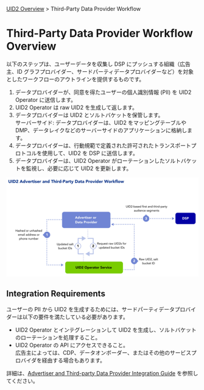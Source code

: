 [UID2 Overview](../README-ja.md) > Third-Party Data Provider Workflow

# Third-Party Data Provider Workflow Overview

以下のステップは、ユーザーデータを収集し DSP にプッシュする組織（広告主、ID グラフプロバイダー、サードパーティデータプロバイダーなど）を対象としたワークフローのアウトラインを提供するものです。

1. データプロバイダーが、同意を得たユーザーの個人識別情報 (PII) を UID2 Operator に送信します。
2. UID2 Operator は raw UID2 を生成して返します。
3. データプロバイダーは UID2 とソルトバケットを保管します。<br/>
   サーバーサイド: データプロバイダーは、UID2 をマッピングテーブルや DMP、データレイクなどのサーバーサイドのアプリケーションに格納します。
4. データプロバイダーは、行動規範で定義された許可されたトランスポートプロトコルを使用して、UID2 を DSP に送信します。
5. データプロバイダーは、UID2 Operator がローテーションしたソルトバケットを監視し、必要に応じて UID2 を更新します。

![Data Provider Workflow](images/UID2AdvertiserAndThirdPartyDataProviderWorkflow.jpg)

## Integration Requirements

ユーザーの PII から UID2 を生成するためには、サードパーティデータプロバイダーは以下の要件を満たしている必要があります。

- UID2 Operator とインテグレーションして UID2 を生成し、ソルトバケットのローテーションを処理すること。
- UID2 Operator の API にアクセスできること。<br/>広告主によっては、CDP、データオンボーダー、またはその他のサービスプロバイダを経由する場合もあります。

詳細は、[Advertiser and Third-party Data Provider Integration Guide](../api-ja/v2/guides/advertiser-dataprovider-guide.md) を参照してください。

